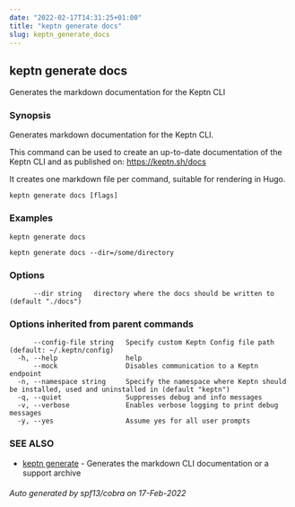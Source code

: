 ```yaml
---
date: "2022-02-17T14:31:25+01:00"
title: "keptn generate docs"
slug: keptn_generate_docs
---
```

## keptn generate docs

Generates the markdown documentation for the Keptn CLI

### Synopsis

Generates markdown documentation for the Keptn CLI.

This command can be used to create an up-to-date documentation of the Keptn CLI and as published on: <https://keptn.sh/docs>

It creates one markdown file per command, suitable for rendering in Hugo.

```
keptn generate docs [flags]
```

### Examples

```
keptn generate docs

keptn generate docs --dir=/some/directory
```

### Options

```
      --dir string   directory where the docs should be written to (default "./docs")
```

### Options inherited from parent commands

```
      --config-file string   Specify custom Keptn Config file path (default: ~/.keptn/config)
  -h, --help                 help
      --mock                 Disables communication to a Keptn endpoint
  -n, --namespace string     Specify the namespace where Keptn should be installed, used and uninstalled in (default "keptn")
  -q, --quiet                Suppresses debug and info messages
  -v, --verbose              Enables verbose logging to print debug messages
  -y, --yes                  Assume yes for all user prompts
```

### SEE ALSO

* [keptn generate](../keptn_generate/)  - Generates the markdown CLI documentation or a support archive

###### Auto generated by spf13/cobra on 17-Feb-2022
